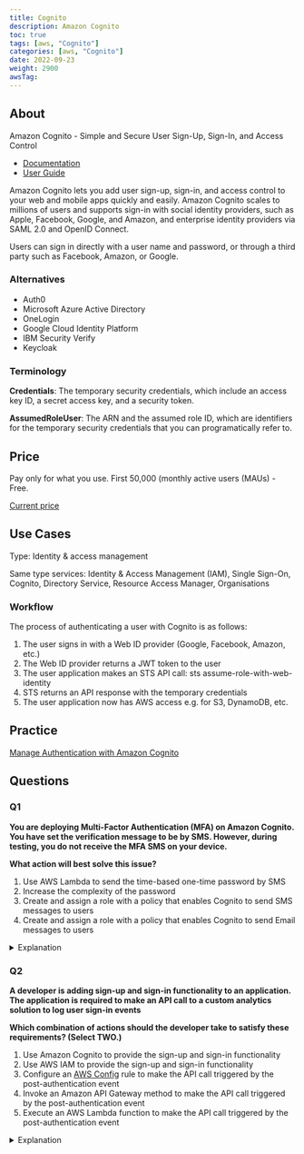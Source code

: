 ```yaml
---
title: Cognito
description: Amazon Cognito
toc: true
tags: [aws, "Cognito"]
categories: [aws, "Cognito"]
date: 2022-09-23
weight: 2900
awsTag: 
---
```


## About

Amazon Cognito - Simple and Secure User Sign-Up, Sign-In, and Access Control

- [Documentation](https://aws.amazon.com/cognito/)
- [User Guide](https://docs.aws.amazon.com/cognito/?id=docs_gateway)

Amazon Cognito lets you add user sign-up, sign-in, and access control to your web and mobile apps quickly and easily. Amazon Cognito scales to millions of users and supports sign-in with social identity providers, such as Apple, Facebook, Google, and Amazon, and enterprise identity providers via SAML 2.0 and OpenID Connect. 

Users can sign in directly with a user name and password, or through a third party such as Facebook, Amazon, or Google.

### Alternatives

- Auth0
- Microsoft Azure Active Directory
- OneLogin
- Google Cloud Identity Platform
- IBM Security Verify
- Keycloak

### Terminology

**Credentials**: The temporary security credentials, which include an access key ID, a secret access key, and a security token.

**AssumedRoleUser**: The ARN and the assumed role ID, which are identifiers for the temporary security credentials that you can programatically refer to.

## Price

Pay only for what you use. First 50,000 (monthly active users (MAUs) - Free. 

[Current price](https://aws.amazon.com/cognito/pricing/)

## Use Cases

Type: Identity & access management

Same type services: Identity & Access Management (IAM), Single Sign-On, Cognito, Directory Service, Resource Access Manager, Organisations	

### Workflow

The process of authenticating a user with Cognito is as follows:

1. The user signs in with a Web ID provider (Google, Facebook, Amazon, etc.)
2. The Web ID provider returns a JWT token to the user
3. The user application makes an STS API call: sts assume-role-with-web-identity
4. STS returns an API response with the temporary credentials
5. The user application now has AWS access e.g. for S3, DynamoDB, etc.

## Practice

[Manage Authentication with Amazon Cognito](manage-authentication-amazon-cognito)

## Questions

### Q1

**You are deploying Multi-Factor Authentication (MFA) on Amazon Cognito. You have set the verification message to be by SMS. However, during testing, you do not receive the MFA SMS on your device.**

**What action will best solve this issue?**

1. Use AWS Lambda to send the time-based one-time password by SMS
2. Increase the complexity of the password
3. Create and assign a role with a policy that enables Cognito to send SMS messages to users
4. Create and assign a role with a policy that enables Cognito to send Email messages to users

<details>
<summary>Explanation</summary>
<div>

https://docs.aws.amazon.com/cognito/latest/developerguide/user-pool-settings-mfa.html

<mark style="color:white">3</mark> 
</div>
</details>


### Q2

**A developer is adding sign-up and sign-in functionality to an application. The application is required to make an API call to a custom analytics solution to log user sign-in events**

**Which combination of actions should the developer take to satisfy these requirements? (Select TWO.)**

1. Use Amazon Cognito to provide the sign-up and sign-in functionality
2. Use AWS IAM to provide the sign-up and sign-in functionality
3. Configure an [AWS Config](https://aws.amazon.com/config/) rule to make the API call triggered by the post-authentication event
4. Invoke an Amazon API Gateway method to make the API call triggered by the post-authentication event
5. Execute an AWS Lambda function to make the API call triggered by the post-authentication event

<details>
<summary>Explanation</summary>
<div>

[Amazon Cognito](../cognito) adds user sign-up, sign-in, and access control to web and mobile applications quickly and easily. Users can also create an [AWS Lambda](../lambda) function to make an API call to a custom analytics solution and then trigger that function with an Amazon Cognito post authentication trigger.

<mark style="color:white">1, 5</mark> 
</div>
</details>


